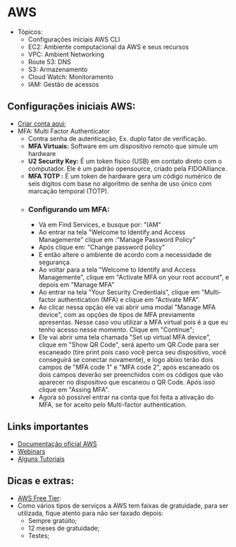 # AWS
- Tópicos:
  - Configurações iniciais AWS CLI
  - EC2: Ambiente computacional da AWS e seus recursos 
  - VPC: Ambient Networking 
  - Route 53: DNS
  - S3: Armazenamento 
  - Cloud Watch: Monitoramento 
  - IAM: Gestão de acessos

## Configurações iniciais AWS:
- [Criar conta aqui](https://console.aws.amazon.com/);
- MFA: Multi Factor Authenticator
  - Contra senha de autenticação, Ex. duplo fator de verificação.
  - **MFA Virtuais:** Software em um dispositivo remoto que simule um hardware
  - **U2 Security Key:** É um token físico (USB) em contato direto com o computador. Ele é um padrão opensource, criado pela FIDOAlliance.
  - **MFA TOTP :** É um token de hardware gera um código numérico de seis dígitos com base no algoritmo de senha de uso único com marcação temporal (TOTP).
  - ### Configurando um MFA:
    - Vá em Find Services, e busque por: "IAM"
    - Ao entrar na tela "Welcome to Identify and Access Managemente" clique em :"Manage Password Policy"
    - Após clique em: "Change password policy"
    - E então altere o ambiente de acordo com a necessidade de segurança.
    - Ao voltar para a tela "Welcome to Identify and Access Managemente", clique em "Activate MFA on your root account", e depois em "Manage MFA"
    - Ao entrar na tela "Your Security Credentials", clique em "Multi-factor authentication (MFA) e clique em "Activate MFA".
    - Ao clicar nessa opção ele vai abrir uma modal "Manage MFA device", com as opções de tipos de MFA previamente apresentas. Nesse caso vou utilizar a MFA virtual pois é a que eu tenho acesso nesse momento. Clique em "Continue";
    - Ele vai abrir uma tela chamada "Set up virtual MFA device", clique em "Show QR Code", será aperto um QR Code para ser escaneado (tire print pois caso você perca seu dispositivo, você conseguirá se conectar novamente), e logo abixo terão dois campos de "MFA code 1" e "MFA code 2", após escaneado os dois campos deverão ser preenchidos com os códigos que vão aparecer no dispositivo que escaneou o QR Code. Após isso clique em "Assing MFA".
    - Agora só possivel entrar na conta que foi feita a ativação do MFA, se for aceito pelo Multi-factor authentication.
## Links importantes
 - [Documentação oficial AWS](https://docs.aws.amazon.com/)
 - [Webinars](https://aws.amazon.com/pt/about-aws/events/)
 - [Alguns Tutoriais](https://aws.amazon.com/pt/getting-started/hands-on/?getting-started-all.sort-by=item.additionalFields.sortOrder&getting-started-all.sort-order=asc&awsf.getting-started-category=*all&awsf.getting-started-level=*all&awsf.getting-started-content-type=*all)
 
 ## Dicas e extras:
 - [AWS Free Tier](https://aws.amazon.com/pt/free/?trk=c9dcfe7b-33fc-4345-b0c3-77b810bbd58c&sc_channel=ps&ef_id=Cj0KCQjw8e-gBhD0ARIsAJiDsaW0WMm9KlDYhElMKdfWBlwaAI2O_p_eUiX1c9jnp7jG0gPNVSn9jAsaAmYAEALw_wcB:G:s&s_kwcid=AL!4422!3!454435137261!e!!g!!aws%20free%20tier!10758390156!106168762716&all-free-tier.sort-by=item.additionalFields.SortRank&all-free-tier.sort-order=asc&awsf.Free%20Tier%20Types=*all&awsf.Free%20Tier%20Categories=*all):
  - Como vários tipos de serviços a AWS tem faixas de gratuidade, para ser utilizada, fique atento para não ser taxado depois:
    - Sempre gratúito;
    - 12 meses de gratuidade;
    - Testes;
